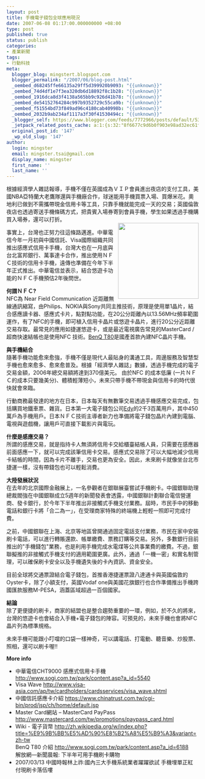```yaml
---
layout: post
title: 手機電子錢包全球應用現況
date: 2007-06-08 01:17:00.000000000 +08:00
type: post
published: true
status: publish
categories:
- 產業新聞
tags:
- 行動科技
meta:
  blogger_blog: mingstert.blogspot.com
  blogger_permalink: "/2007/06/blog-post.html"
  _oembed_d68245ffe66135a29ff5d399920b9093: "{{unknown}}"
  _oembed_74d4df1e7f3ea320db6d18892f8c1b28: "{{unknown}}"
  _oembed_1916dca8d3f4138a565bb9c926d41b78: "{{unknown}}"
  _oembed_de54152764284c997b9352729c55ca9b: "{{unknown}}"
  _oembed_f51554bd73f849ad96c4180cab40998b: "{{unknown}}"
  _oembed_2032b9ab234af1117a3f30f41530494c: "{{unknown}}"
  _blogger_self: https://www.blogger.com/feeds/7772966/posts/default/5355151869118414916
  _jetpack_related_posts_cache: a:1:{s:32:"8f6677c9d6b0f903e98ad32ec61f8deb";a:2:{s:7:"expires";i:1456135027;s:7:"payload";a:3:{i:0;a:1:{s:2:"id";i:189;}i:1;a:1:{s:2:"id";i:82;}i:2;a:1:{s:2:"id";i:171;}}}}
  original_post_id: '147'
  _wp_old_slug: '147'
author:
  login: mingster
  email: mingster.tsai@gmail.com
  display_name: mingster
  first_name: ''
  last_name: ''
---
```

<p><span>
<p>根據經濟學人雜誌報導，手機不僅在英國成為ＶＩＰ會員進出夜店的支付工具，美國NBA亞特蘭大老鷹隊還與手機廠合作，球迷能用手機買票入場、買爆米花。奧地利已做到不需攜帶現金信用卡等工具，只靠手機就能完成一天的交易；英國倫敦夜店也透過寄送手機條碼方式，把貴賓入場券寄到會員手機，學生如果透過手機購買入場券，還可以打折。<br /><img height="199" src="{{ site.JB.IMAGE_PATH }}/0703270002.jpg" width="211" align="right" /></p>
<p>事實上，台灣也正努力往這條路邁進。中華電信今年一月初與中國信託、Visa國際組織共同推出感應式信用卡手機，台灣大也在一月底與台北富邦銀行、萬事達卡合作，推出使用ＮＦＣ技術的信用卡手機，遠傳也準備在今年下半年正式推出。中華電信並表示，結合悠遊卡功能的ＮＦＣ手機預估2年後問世。 </p>
<p><strong>何謂ＮＦＣ?</strong><br />NFC為 Near Field Communication 近距離無線通訊縮寫，由Philips、NOKIA與Sony共同主推技術，原理是使用單1晶片，結合感應讀卡器、感應式卡片，點對點功能，在20公分距離內以13.56MHz頻率範圍運作，有了NFC的手機，即可植入信用卡晶片或悠遊卡晶片，進行20公分近距離交易存取。最常見的應用如捷運悠遊卡，或是最近電視廣告常見的MasterCard / 超商快速結帳也是使用NFC 技術。<a href="http://www.sogi.com.tw/park/content.asp?a_id=6188">BenQ T80</a>是國產首款內建NFC晶片手機。 </p>
<p><strong>與手機結合<br /></strong>隨著手機功能愈來愈強，手機不僅是現代人最貼身的溝通工具，周邊服務及智慧型手機也愈來愈多、愈來愈普及。根據「經濟學人雜誌」數據，透過手機完成的電子交易金額，2006年總交易額將達到370億美元。 由於NFC 的成本低廉 (一片ＮＦＣ的成本只要幾美分)、體積輕薄短小，未來只帶手機不帶現金與信用卡的時代很快就會來臨。 </p>
<p>行動商務最發達的地方在日本，日本每天有無數筆交易透過手機感應交易完成，包括購買地鐵車票、雜貨。日本第一大電子錢包公司<a href="http://www.edy.jp/">Edy</a>的2千3百萬用戶，其中450萬戶為手機用戶。日本ＮＦＣ技術主導者新力也準備將電子錢包晶片內建到電腦、電視與遊戲機，讓用戶可直接下載影片與電玩。 </p>
<p><strong>什麼是感應交易？<br /></strong>所謂的感應交易，就是指持卡人無須將信用卡交給櫃臺結帳人員，只需要在感應器前面感應一下，就可以完成該筆信用卡交易。感應式交易除了可以大幅地減少信用卡結帳的時間，因為卡片不離手，交易也更為安全。因此，未來刷卡就像坐台北市捷運一樣，沒有帶錢包也可以輕鬆消費。 </p>
<p><strong>大陸發展狀況<br /></strong>在去年的北京國際金融展上，一名參觀者在銀聯展臺嘗試手機刷卡。中國銀聯助理總裁閻強在中國銀聯成立5週年的新聞發表會透露，中國銀聯計劃聯合電信營運商、發卡銀行，於今年下半年推出非接觸式手機支付業務。屆時，市民手中的移動電話和銀行卡將「合二為一」，在受理商家特殊的終端機上輕輕一照即可完成付費。 </p>
<p>之前，中國銀聯在上海、北京等地區曾開通過固定電話支付業務，市民在家中安裝刷卡電話，可以進行轉賬還款、帳單繳費、票務訂購等交易。另外，多數銀行目前推出的"手機錢包"業務，也是利用手機完成水電煤等公共事業費的繳費。不過，銀聯擬推的非接觸式手機支付的適用範圍更廣。此外，通過「一機一密」和實名制管理，可以確保刷卡安全以及手機遺失後的卡內資訊、資金安全。</p>
<p>目前全球將交通票證結合電子錢包，首推香港捷運票證八達通卡與英國倫敦的Oyster卡，除了小額支付，英國Vodaf one與美國花旗銀行也合作準備推出手機跨國匯款服務M-PESA，涵蓋區域超過一百個國家。 </p>
<p><strong>結論<br /></strong>除了更便捷的刷卡，商家的結盟也是整合趨勢重要的一環，例如，於不久的將來，台灣的悠遊卡也會結合入手機+電子錢包的陣容。可預見的，未來手機也會將NFC晶片列為標準規格。 </p>
<p>未來手機可能跟小叮噹的口袋一樣神奇，可以講電話、打電動、聽音樂、炒股票、照相，還可以刷卡喔!! </p>
<p><strong>More info<br /></strong></p>
<ul>
<li>中華電信CHT9000 感應式信用卡手機 <a href="http://www.sogi.com.tw/park/content.asp?a_id=5540">http://www.sogi.com.tw/park/content.asp?a_id=5540</a></li>
<li>Visa Wave <a href="http://www.visa-asia.com/ap/tw/cardholders/cardsservices/visa_wave.shtml">http://www.visa-asia.com/ap/tw/cardholders/cardsservices/visa_wave.shtml</a> </li>
<li>中國信託感應卡介紹 <a href="https://www.chinatrust.com.tw/cgi-bin/prod/jsp/ch/home/default.jsp">https://www.chinatrust.com.tw/cgi-bin/prod/jsp/ch/home/default.jsp</a></li>
<li>Master Card網站 – MasterCard PayPass <a href="http://www.mastercard.com/tw/promotions/paypass_card.html">http://www.mastercard.com/tw/promotions/paypass_card.html</a></li>
<li>Wiki - 電子貨幣 <a href="http://zh.wikipedia.org/w/index.php?title=%E9%9B%BB%E5%AD%90%E8%B2%A8%E5%B9%A3&amp;variant=zh-tw">http://zh.wikipedia.org/w/index.php?title=%E9%9B%BB%E5%AD%90%E8%B2%A8%E5%B9%A3&amp;variant=zh-tw</a><br />BenQ T80 介紹 <a href="http://www.sogi.com.tw/park/content.asp?a_id=6188">http://www.sogi.com.tw/park/content.asp?a_id=6188</a><br />解放網—新聞晨報: 下半年可用手機刷卡購物 </li>
<li>2007/03/13 中國時報林上祚:國內三大手機系統業者躍躍欲試 手機埋單正紅 付現刷卡落伍嘍</li>
</ul>
<p></span></p>
